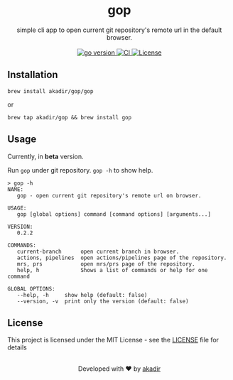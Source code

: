 <h1 align="center">gop</h1>

<div align="center">
  simple cli app to open current git repository's remote url in the default browser.
</div>

<br>

<div align="center">
  <!-- go version -->
  <a href="https://github.com/akadir/gop" title="go version">
    <img src="https://img.shields.io/badge/go-1.17-black.svg" alt="go version"/>
  </a>

  <!-- CI -->
  <a href="https://github.com/akadir/gop/actions" title="build status">
    <img src="https://github.com/akadir/gop/actions/workflows/build.yml/badge.svg" alt="CI"/>
  </a>

  <!-- License -->
  <a href="https://img.shields.io/badge/License-MIT-blue.svg">
    <img src="https://img.shields.io/badge/License-MIT-blue.svg"
      alt="License" />
  </a>
</div>

## Installation

```shell
brew install akadir/gop/gop
```
or
```shell
brew tap akadir/gop && brew install gop
```

## Usage

Currently, in **beta** version.

Run `gop` under git repository. `gop -h` to show help.

```shell
> gop -h
NAME:
   gop - open current git repository's remote url on browser.

USAGE:
   gop [global options] command [command options] [arguments...]

VERSION:
   0.2.2

COMMANDS:
   current-branch      open current branch in browser.
   actions, pipelines  open actions/pipelines page of the repository.
   mrs, prs            open mrs/prs page of the repository.
   help, h             Shows a list of commands or help for one command

GLOBAL OPTIONS:
   --help, -h     show help (default: false)
   --version, -v  print only the version (default: false)
```

## License

This project is licensed under the MIT License - see the [LICENSE](LICENSE) file for details

<br />

<div align="center">
  Developed with ❤︎ by <a href="https://github.com/akadir">akadir</a>
</div>
